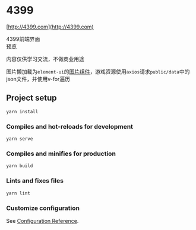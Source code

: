 # 4399
[http://4399.com](http://4399.com)

4399前端界面  
[预览](https://litfa.github.io/4399/dist/)

内容仅供学习交流，不做商业用途

图片懒加载为`element-ui`的[图片组件](https://element.eleme.cn/#/zh-CN/component/image)，游戏资源使用`axios`请求`public/data`中的json文件，并使用v-for遍历

## Project setup
```
yarn install
```

### Compiles and hot-reloads for development
```
yarn serve
```

### Compiles and minifies for production
```
yarn build
```

### Lints and fixes files
```
yarn lint
```

### Customize configuration
See [Configuration Reference](https://cli.vuejs.org/config/).
